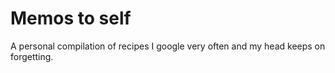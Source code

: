 # Memos to self

A personal compilation of recipes I google very often and my head keeps on forgetting.
